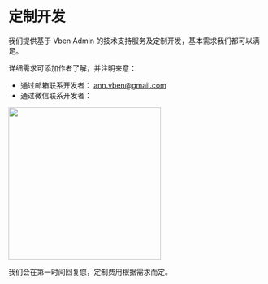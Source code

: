 # 定制开发

我们提供基于 Vben Admin 的技术支持服务及定制开发，基本需求我们都可以满足。

详细需求可添加作者了解，并注明来意：

- 通过邮箱联系开发者： [ann.vben@gmail.com](mailto:ann.vben@gmail.com)
- 通过微信联系开发者：

 <img src="https://unpkg.com/@optimljs/static-source@0.1.7/source/wechat.jpg" style="width: 300px;"/>

我们会在第一时间回复您，定制费用根据需求而定。
